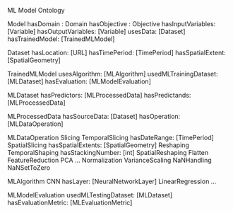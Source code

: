 ML Model Ontology

Model
hasDomain : Domain
hasObjective : Objective
hasInputVariables: [Variable]
hasOutputVariables: [Variable]
usesData: [Dataset]
hasTrainedModel: [TrainedMLModel]
 
Dataset
hasLocation: [URL]
hasTimePeriod: [TimePeriod]
hasSpatialExtent: [SpatialGeometry]
 
TrainedMLModel
usesAlgorithm: [MLAlgorithm]
usedMLTrainingDataset: [MLDataset]
hasEvaluation: [MLModelEvaluation]
 
MLDataset
hasPredictors: [MLProcessedData]
hasPredictands: [MLProcessedData]
 
MLProcessedData
hasSourceData: [Dataset]
hasOperation: [MLDataOperation]
 
MLDataOperation
Slicing
TemporalSlicing
hasDateRange: [TimePeriod]
SpatialSlicing
hasSpatialExtents: [SpatialGeometry]
Reshaping
TemporalShaping
hasStackingNumber: [int]
SpatialReshaping
Flatten
FeatureReduction
PCA
…
Normalization
VarianceScaling
NaNHandling
NaNSetToZero
 
 
MLAlgorithm
CNN
hasLayer: [NeuralNetworkLayer]
LinearRegression
…
 
 
MLModelEvaluation
usedMLTestingDataset: [MLDataset]
hasEvaluationMetric: [MLEvaluationMetric]

